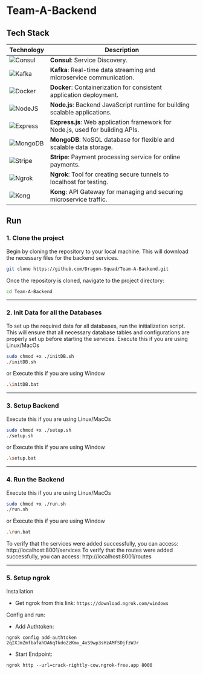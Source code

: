# Team-A-Backend

## Tech Stack

| Technology        | Description                                                                 |
|-------------------|-----------------------------------------------------------------------------|
| ![Consul](https://img.shields.io/badge/Consul-FF3D00?style=for-the-badge&logo=consul&logoColor=white) | **Consul**: Service Discovery. |
| ![Kafka](https://img.shields.io/badge/Apache_Kafka-231F20?style=for-the-badge&logo=apachekafka&logoColor=white) | **Kafka**: Real-time data streaming and microservice communication. |
| ![Docker](https://img.shields.io/badge/Docker-2496ED?style=for-the-badge&logo=docker&logoColor=white) | **Docker**: Containerization for consistent application deployment. |
| ![NodeJS](https://img.shields.io/badge/Node.js-6DA55F?style=for-the-badge&logo=node.js&logoColor=white) | **Node.js**: Backend JavaScript runtime for building scalable applications. |
| ![Express](https://img.shields.io/badge/Express.js-%23404d59.svg?style=for-the-badge&logo=express&logoColor=%2361DAFB) | **Express.js**: Web application framework for Node.js, used for building APIs. |
| ![MongoDB](https://img.shields.io/badge/MongoDB-47A248?style=for-the-badge&logo=mongodb&logoColor=white) | **MongoDB**: NoSQL database for flexible and scalable data storage. |
| ![Stripe](https://img.shields.io/badge/Stripe-6772E5?style=for-the-badge&logo=stripe&logoColor=white) | **Stripe**: Payment processing service for online payments. |
| ![Ngrok](https://img.shields.io/badge/Ngrok-000000?style=for-the-badge&logo=ngrok&logoColor=white) | **Ngrok**: Tool for creating secure tunnels to localhost for testing. |
| ![Kong](https://img.shields.io/badge/Kong-343434?style=for-the-badge&logo=kong&logoColor=white) | **Kong**: API Gateway for managing and securing microservice traffic. |



## Run 
### 1. Clone the project
Begin by cloning the repository to your local machine. This will download the necessary files for the backend services.
```` sh
git clone https://github.com/Dragon-Squad/Team-A-Backend.git
````
Once the repository is cloned, navigate to the project directory:
```` sh
cd Team-A-Backend
````

<hr>

### 2. Init Data for all the Databases
To set up the required data for all databases, run the initialization script. This will ensure that all necessary database tables and configurations are properly set up before starting the services.
Execute this if you are using Linux/MacOs
````sh
sudo chmod +x ./initDB.sh
./initDB.sh
````
or Execute this if you are using Window
````sh
.\initDB.bat
````


<hr>

### 3. Setup Backend
Execute this if you are using Linux/MacOs
````sh
sudo chmod +x ./setup.sh
./setup.sh
````
or Execute this if you are using Window
````sh
.\setup.bat
````

<hr>

### 4. Run the Backend
Execute this if you are using Linux/MacOs
````sh
sudo chmod +x ./run.sh
./run.sh
````
or Execute this if you are using Window
````sh
.\run.bat
````
To verify that the services were added successfully, you can access: http://localhost:8001/services
To verify that the routes were added successfully, you can access: http://localhost:8001/routes

<hr>

### 5. Setup ngrok
Installation
- Get ngrok from this link: `https://download.ngrok.com/windows`

Config and run:
- Add Authtoken: 
````
ngrok config add-authtoken 2qIXJmZmfbafahDA6qTkdoZzKmv_4xS9wp3sHzAMfSDjfzWJr
````
- Start Endpoint:
````
ngrok http --url=crack-rightly-cow.ngrok-free.app 8000
````
